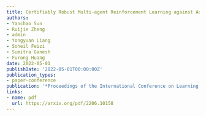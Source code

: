 ```yaml
---
title: Certifiably Robust Multi-agent Reinforcement Learning against Adversarial Communication
authors:
- Yanchao Sun
- Ruijie Zheng
- admin
- Yongyuan Liang
- Soheil Feizi
- Sumitra Ganesh
- Furong Huang
date: 2022-05-01
publishDate: '2022-05-01T00:00:00Z'
publication_types:
- paper-conference
publication: '*Proceedings of the International Conference on Learning Representations* (ICLR 2023)'
links:
- name: pdf
  url: https://arxiv.org/pdf/2206.10158
---
```


